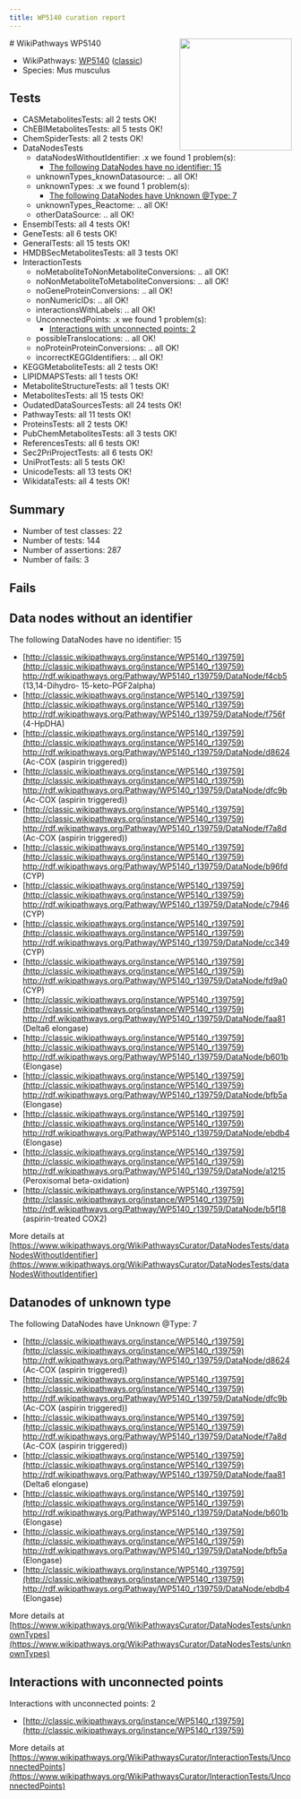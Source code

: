 ```yaml
---
title: WP5140 curation report
---
```


<img style="float: right; width: 200px" src="https://upload.wikimedia.org/wikipedia/commons/thumb/8/83/Wplogo_with_text_500.png/640px-Wplogo_with_text_500.png" />
# WikiPathways WP5140

* WikiPathways: [WP5140](https://wikipathways.org/pathways/WP5140) ([classic](https://classic.wikipathways.org/instance/WP5140))
* Species: Mus musculus
## Tests
* CASMetabolitesTests: all 2 tests OK!
* ChEBIMetabolitesTests: all 5 tests OK!
* ChemSpiderTests: all 2 tests OK!
* DataNodesTests
    * dataNodesWithoutIdentifier: .x we found 1 problem(s):
        * [The following DataNodes have no identifier: 15](#8792c495)
    * unknownTypes_knownDatasource: .. all OK!
    * unknownTypes: .x we found 1 problem(s):
        * [The following DataNodes have Unknown @Type: 7](#839973e5)
    * unknownTypes_Reactome: .. all OK!
    * otherDataSource: .. all OK!
* EnsemblTests: all 4 tests OK!
* GeneTests: all 6 tests OK!
* GeneralTests: all 15 tests OK!
* HMDBSecMetabolitesTests: all 3 tests OK!
* InteractionTests
    * noMetaboliteToNonMetaboliteConversions: .. all OK!
    * noNonMetaboliteToMetaboliteConversions: .. all OK!
    * noGeneProteinConversions: .. all OK!
    * nonNumericIDs: .. all OK!
    * interactionsWithLabels: .. all OK!
    * UnconnectedPoints: .x we found 1 problem(s):
        * [Interactions with unconnected points: 2](#35a61ada)
    * possibleTranslocations: .. all OK!
    * noProteinProteinConversions: .. all OK!
    * incorrectKEGGIdentifiers: .. all OK!
* KEGGMetaboliteTests: all 2 tests OK!
* LIPIDMAPSTests: all 1 tests OK!
* MetaboliteStructureTests: all 1 tests OK!
* MetabolitesTests: all 15 tests OK!
* OudatedDataSourcesTests: all 24 tests OK!
* PathwayTests: all 11 tests OK!
* ProteinsTests: all 2 tests OK!
* PubChemMetabolitesTests: all 3 tests OK!
* ReferencesTests: all 6 tests OK!
* Sec2PriProjectTests: all 6 tests OK!
* UniProtTests: all 5 tests OK!
* UnicodeTests: all 13 tests OK!
* WikidataTests: all 4 tests OK!


## Summary

* Number of test classes: 22
* Number of tests: 144
* Number of assertions: 287
* Number of fails: 3

## Fails

<a name="8792c495" />

## Data nodes without an identifier

The following DataNodes have no identifier: 15

* [http://classic.wikipathways.org/instance/WP5140_r139759](http://classic.wikipathways.org/instance/WP5140_r139759) http://rdf.wikipathways.org/Pathway/WP5140_r139759/DataNode/f4cb5 (13,14-Dihydro-
15-keto-PGF2alpha)
* [http://classic.wikipathways.org/instance/WP5140_r139759](http://classic.wikipathways.org/instance/WP5140_r139759) http://rdf.wikipathways.org/Pathway/WP5140_r139759/DataNode/f756f (4-HpDHA)
* [http://classic.wikipathways.org/instance/WP5140_r139759](http://classic.wikipathways.org/instance/WP5140_r139759) http://rdf.wikipathways.org/Pathway/WP5140_r139759/DataNode/d8624 (Ac-COX
(aspirin triggered))
* [http://classic.wikipathways.org/instance/WP5140_r139759](http://classic.wikipathways.org/instance/WP5140_r139759) http://rdf.wikipathways.org/Pathway/WP5140_r139759/DataNode/dfc9b (Ac-COX
(aspirin triggered))
* [http://classic.wikipathways.org/instance/WP5140_r139759](http://classic.wikipathways.org/instance/WP5140_r139759) http://rdf.wikipathways.org/Pathway/WP5140_r139759/DataNode/f7a8d (Ac-COX
(aspirin triggered))
* [http://classic.wikipathways.org/instance/WP5140_r139759](http://classic.wikipathways.org/instance/WP5140_r139759) http://rdf.wikipathways.org/Pathway/WP5140_r139759/DataNode/b96fd (CYP)
* [http://classic.wikipathways.org/instance/WP5140_r139759](http://classic.wikipathways.org/instance/WP5140_r139759) http://rdf.wikipathways.org/Pathway/WP5140_r139759/DataNode/c7946 (CYP)
* [http://classic.wikipathways.org/instance/WP5140_r139759](http://classic.wikipathways.org/instance/WP5140_r139759) http://rdf.wikipathways.org/Pathway/WP5140_r139759/DataNode/cc349 (CYP)
* [http://classic.wikipathways.org/instance/WP5140_r139759](http://classic.wikipathways.org/instance/WP5140_r139759) http://rdf.wikipathways.org/Pathway/WP5140_r139759/DataNode/fd9a0 (CYP)
* [http://classic.wikipathways.org/instance/WP5140_r139759](http://classic.wikipathways.org/instance/WP5140_r139759) http://rdf.wikipathways.org/Pathway/WP5140_r139759/DataNode/faa81 (Delta6 elongase)
* [http://classic.wikipathways.org/instance/WP5140_r139759](http://classic.wikipathways.org/instance/WP5140_r139759) http://rdf.wikipathways.org/Pathway/WP5140_r139759/DataNode/b601b (Elongase)
* [http://classic.wikipathways.org/instance/WP5140_r139759](http://classic.wikipathways.org/instance/WP5140_r139759) http://rdf.wikipathways.org/Pathway/WP5140_r139759/DataNode/bfb5a (Elongase)
* [http://classic.wikipathways.org/instance/WP5140_r139759](http://classic.wikipathways.org/instance/WP5140_r139759) http://rdf.wikipathways.org/Pathway/WP5140_r139759/DataNode/ebdb4 (Elongase)
* [http://classic.wikipathways.org/instance/WP5140_r139759](http://classic.wikipathways.org/instance/WP5140_r139759) http://rdf.wikipathways.org/Pathway/WP5140_r139759/DataNode/a1215 (Peroxisomal beta-oxidation)
* [http://classic.wikipathways.org/instance/WP5140_r139759](http://classic.wikipathways.org/instance/WP5140_r139759) http://rdf.wikipathways.org/Pathway/WP5140_r139759/DataNode/b5f18 (aspirin-treated COX2)


More details at [https://www.wikipathways.org/WikiPathwaysCurator/DataNodesTests/dataNodesWithoutIdentifier](https://www.wikipathways.org/WikiPathwaysCurator/DataNodesTests/dataNodesWithoutIdentifier)

<a name="839973e5" />

## Datanodes of unknown type

The following DataNodes have Unknown @Type: 7

* [http://classic.wikipathways.org/instance/WP5140_r139759](http://classic.wikipathways.org/instance/WP5140_r139759) http://rdf.wikipathways.org/Pathway/WP5140_r139759/DataNode/d8624 (Ac-COX
(aspirin triggered))
* [http://classic.wikipathways.org/instance/WP5140_r139759](http://classic.wikipathways.org/instance/WP5140_r139759) http://rdf.wikipathways.org/Pathway/WP5140_r139759/DataNode/dfc9b (Ac-COX
(aspirin triggered))
* [http://classic.wikipathways.org/instance/WP5140_r139759](http://classic.wikipathways.org/instance/WP5140_r139759) http://rdf.wikipathways.org/Pathway/WP5140_r139759/DataNode/f7a8d (Ac-COX
(aspirin triggered))
* [http://classic.wikipathways.org/instance/WP5140_r139759](http://classic.wikipathways.org/instance/WP5140_r139759) http://rdf.wikipathways.org/Pathway/WP5140_r139759/DataNode/faa81 (Delta6 elongase)
* [http://classic.wikipathways.org/instance/WP5140_r139759](http://classic.wikipathways.org/instance/WP5140_r139759) http://rdf.wikipathways.org/Pathway/WP5140_r139759/DataNode/b601b (Elongase)
* [http://classic.wikipathways.org/instance/WP5140_r139759](http://classic.wikipathways.org/instance/WP5140_r139759) http://rdf.wikipathways.org/Pathway/WP5140_r139759/DataNode/bfb5a (Elongase)
* [http://classic.wikipathways.org/instance/WP5140_r139759](http://classic.wikipathways.org/instance/WP5140_r139759) http://rdf.wikipathways.org/Pathway/WP5140_r139759/DataNode/ebdb4 (Elongase)


More details at [https://www.wikipathways.org/WikiPathwaysCurator/DataNodesTests/unknownTypes](https://www.wikipathways.org/WikiPathwaysCurator/DataNodesTests/unknownTypes)

<a name="35a61ada" />

## Interactions with unconnected points

Interactions with unconnected points: 2

* [http://classic.wikipathways.org/instance/WP5140_r139759](http://classic.wikipathways.org/instance/WP5140_r139759)


More details at [https://www.wikipathways.org/WikiPathwaysCurator/InteractionTests/UnconnectedPoints](https://www.wikipathways.org/WikiPathwaysCurator/InteractionTests/UnconnectedPoints)

